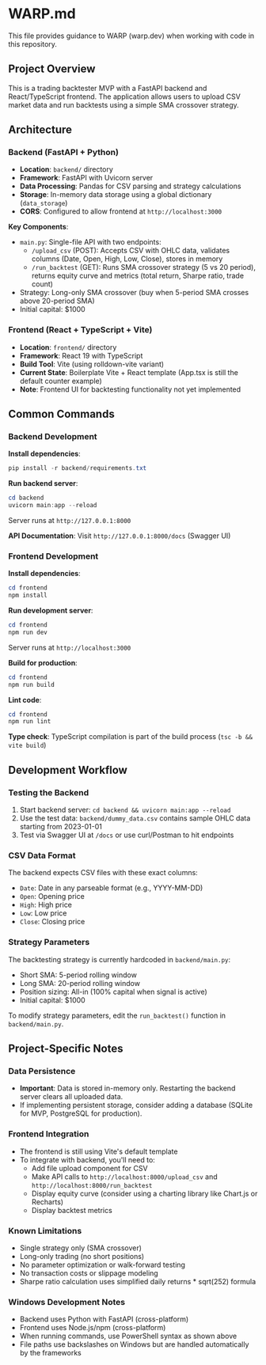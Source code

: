 # WARP.md

This file provides guidance to WARP (warp.dev) when working with code in this repository.

## Project Overview

This is a trading backtester MVP with a FastAPI backend and React/TypeScript frontend. The application allows users to upload CSV market data and run backtests using a simple SMA crossover strategy.

## Architecture

### Backend (FastAPI + Python)
- **Location**: `backend/` directory
- **Framework**: FastAPI with Uvicorn server
- **Data Processing**: Pandas for CSV parsing and strategy calculations
- **Storage**: In-memory data storage using a global dictionary (`data_storage`)
- **CORS**: Configured to allow frontend at `http://localhost:3000`

**Key Components**:
- `main.py`: Single-file API with two endpoints:
  - `/upload_csv` (POST): Accepts CSV with OHLC data, validates columns (Date, Open, High, Low, Close), stores in memory
  - `/run_backtest` (GET): Runs SMA crossover strategy (5 vs 20 period), returns equity curve and metrics (total return, Sharpe ratio, trade count)
- Strategy: Long-only SMA crossover (buy when 5-period SMA crosses above 20-period SMA)
- Initial capital: $1000

### Frontend (React + TypeScript + Vite)
- **Location**: `frontend/` directory
- **Framework**: React 19 with TypeScript
- **Build Tool**: Vite (using rolldown-vite variant)
- **Current State**: Boilerplate Vite + React template (App.tsx is still the default counter example)
- **Note**: Frontend UI for backtesting functionality not yet implemented

## Common Commands

### Backend Development

**Install dependencies**:
```powershell
pip install -r backend/requirements.txt
```

**Run backend server**:
```powershell
cd backend
uvicorn main:app --reload
```
Server runs at `http://127.0.0.1:8000`

**API Documentation**: Visit `http://127.0.0.1:8000/docs` (Swagger UI)

### Frontend Development

**Install dependencies**:
```powershell
cd frontend
npm install
```

**Run development server**:
```powershell
cd frontend
npm run dev
```
Server runs at `http://localhost:3000`

**Build for production**:
```powershell
cd frontend
npm run build
```

**Lint code**:
```powershell
cd frontend
npm run lint
```

**Type check**: TypeScript compilation is part of the build process (`tsc -b && vite build`)

## Development Workflow

### Testing the Backend
1. Start backend server: `cd backend && uvicorn main:app --reload`
2. Use the test data: `backend/dummy_data.csv` contains sample OHLC data starting from 2023-01-01
3. Test via Swagger UI at `/docs` or use curl/Postman to hit endpoints

### CSV Data Format
The backend expects CSV files with these exact columns:
- `Date`: Date in any parseable format (e.g., YYYY-MM-DD)
- `Open`: Opening price
- `High`: High price
- `Low`: Low price
- `Close`: Closing price

### Strategy Parameters
The backtesting strategy is currently hardcoded in `backend/main.py`:
- Short SMA: 5-period rolling window
- Long SMA: 20-period rolling window
- Position sizing: All-in (100% capital when signal is active)
- Initial capital: $1000

To modify strategy parameters, edit the `run_backtest()` function in `backend/main.py`.

## Project-Specific Notes

### Data Persistence
- **Important**: Data is stored in-memory only. Restarting the backend server clears all uploaded data.
- If implementing persistent storage, consider adding a database (SQLite for MVP, PostgreSQL for production).

### Frontend Integration
- The frontend is still using Vite's default template
- To integrate with backend, you'll need to:
  - Add file upload component for CSV
  - Make API calls to `http://localhost:8000/upload_csv` and `http://localhost:8000/run_backtest`
  - Display equity curve (consider using a charting library like Chart.js or Recharts)
  - Display backtest metrics

### Known Limitations
- Single strategy only (SMA crossover)
- Long-only trading (no short positions)
- No parameter optimization or walk-forward testing
- No transaction costs or slippage modeling
- Sharpe ratio calculation uses simplified daily returns * sqrt(252) formula

### Windows Development Notes
- Backend uses Python with FastAPI (cross-platform)
- Frontend uses Node.js/npm (cross-platform)
- When running commands, use PowerShell syntax as shown above
- File paths use backslashes on Windows but are handled automatically by the frameworks
